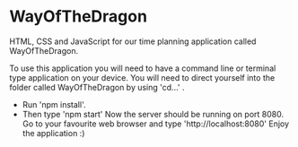 # WayOfTheDragon
HTML, CSS and JavaScript for our time planning application called WayOfTheDragon.

To use this application you will need to have a command line or terminal type application on your device. 
You will need to direct yourself into the folder called WayOfTheDragon by using 'cd...' .
- Run 'npm install'.
- Then type 'npm start'
Now the server should be running on port 8080.
Go to your favourite web browser and type 'http://localhost:8080' 
Enjoy the application :)
